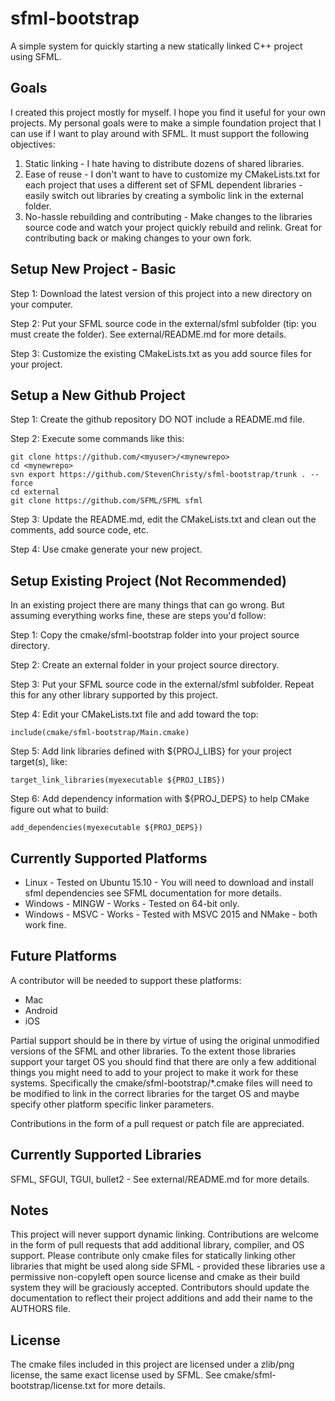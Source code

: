 # sfml-bootstrap

A simple system for quickly starting a new statically linked C++ project using SFML.

## Goals

I created this project mostly for myself. I hope you find it useful for your own projects. My personal goals were to make a simple foundation project that I can use if I want to play around with SFML. It must support the following objectives:

1. Static linking - I hate having to distribute dozens of shared libraries.
2. Ease of reuse - I don't want to have to customize my CMakeLists.txt for each project that uses a different set of SFML dependent libraries - easily switch out libraries by creating a symbolic link in the external folder.
3. No-hassle rebuilding and contributing - Make changes to the libraries source code and watch your project quickly rebuild and relink. Great for contributing back or making changes to your own fork.

## Setup New Project - Basic

Step 1: Download the latest version of this project into a new directory on your computer.

Step 2: Put your SFML source code in the external/sfml subfolder (tip: you must create the folder). See external/README.md for more details.

Step 3: Customize the existing CMakeLists.txt as you add source files for your project.

## Setup a New Github Project

Step 1: Create the github repository DO NOT include a README.md file.

Step 2: Execute some commands like this:

	git clone https://github.com/<myuser>/<mynewrepo>
	cd <mynewrepo>
	svn export https://github.com/StevenChristy/sfml-bootstrap/trunk . --force
	cd external
	git clone https://github.com/SFML/SFML sfml

Step 3: Update the README.md, edit the CMakeLists.txt and clean out the comments, add source code, etc.

Step 4: Use cmake generate your new project.

## Setup Existing Project (Not Recommended)

In an existing project there are many things that can go wrong. But assuming everything works fine, these are steps you'd follow:

Step 1: Copy the cmake/sfml-bootstrap folder into your project source directory.

Step 2: Create an external folder in your project source directory.

Step 3: Put your SFML source code in the external/sfml subfolder. Repeat this for any other library supported by this project.

Step 4: Edit your CMakeLists.txt file and add toward the top:

	include(cmake/sfml-bootstrap/Main.cmake)
	
Step 5: Add link libraries defined with ${PROJ_LIBS} for your project target(s), like:

	target_link_libraries(myexecutable ${PROJ_LIBS})
	
Step 6: Add dependency information with ${PROJ_DEPS} to help CMake figure out what to build:

	add_dependencies(myexecutable ${PROJ_DEPS})

## Currently Supported Platforms

* Linux - Tested on Ubuntu 15.10 - You will need to download and install sfml dependencies see SFML documentation for more details.
* Windows - MINGW - Works - Tested on 64-bit only.
* Windows - MSVC - Works - Tested with MSVC 2015 and NMake - both work fine.

## Future Platforms

A contributor will be needed to support these platforms:

* Mac
* Android
* iOS

Partial support should be in there by virtue of using the original unmodified versions of the SFML and other libraries. To the extent those libraries support your target OS you should find that there are only a few additional things you might need to add to your project to make it work for these systems. Specifically the cmake/sfml-bootstrap/*.cmake files will need to be modified to link in the correct libraries for the target OS and maybe specify other platform specific linker parameters.

Contributions in the form of a pull request or patch file are appreciated.

## Currently Supported Libraries

SFML, SFGUI, TGUI, bullet2 - See external/README.md for more details.

## Notes

This project will never support dynamic linking. Contributions are welcome in the form of pull requests that add additional library, compiler, and OS support. Please contribute only cmake files for statically linking other libraries that might be used along side SFML - provided these libraries use a permissive non-copyleft open source license and cmake as their build system they will be graciously accepted. Contributors should update the documentation to reflect their project additions and add their name to the AUTHORS file.

## License

The cmake files included in this project are licensed under a zlib/png license, the same exact license used by SFML. See cmake/sfml-bootstrap/license.txt for more details.
